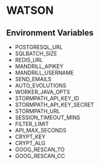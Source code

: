 # WATSON

## Environment Variables
* POSTGRESQL_URL
* SQLBATCH_SIZE
* REDIS_URL
* MANDRILL_APIKEY
* MANDRILL_USERNAME
* SEND_EMAILS
* AUTO_EVOLUTIONS
* WORKER_JAVA_OPTS
* STORMPATH_API_KEY_ID
* STORMPATH_API_KEY_SECRET
* STORMPATH_URL
* SESSION_TIMEOUT_MINS
* FILTER_LIMIT
* API_MAX_SECONDS
* CRYPT_KEY
* CRYPT_ALG
* GOOG_RESCAN_TO
* GOOG_RESCAN_CC

